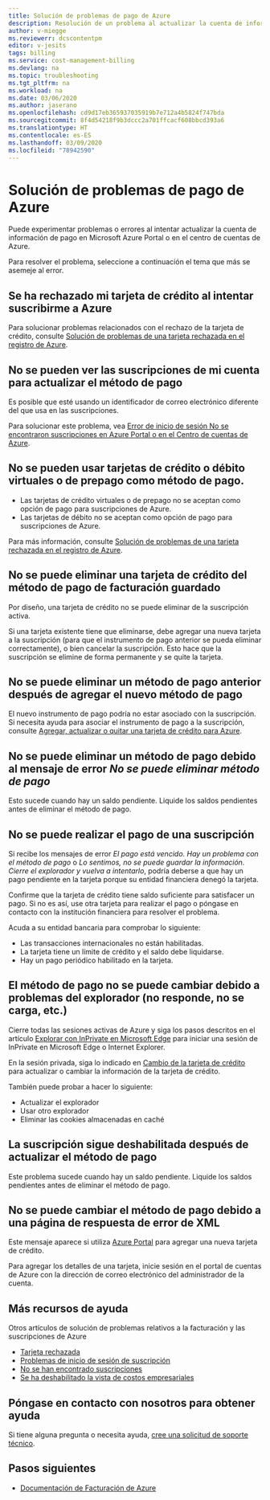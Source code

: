 ```yaml
---
title: Solución de problemas de pago de Azure
description: Resolución de un problema al actualizar la cuenta de información de pago en el Centro de cuentas o en Microsoft Azure Portal.
author: v-miegge
ms.reviewerr: dcscontentpm
editor: v-jesits
tags: billing
ms.service: cost-management-billing
ms.devlang: na
ms.topic: troubleshooting
ms.tgt_pltfrm: na
ms.workload: na
ms.date: 03/06/2020
ms.author: jaserano
ms.openlocfilehash: cd9d17eb365937035919b7e712a4b5824f747bda
ms.sourcegitcommit: 8f4d54218f9b3dccc2a701ffcacf608bbcd393a6
ms.translationtype: HT
ms.contentlocale: es-ES
ms.lasthandoff: 03/09/2020
ms.locfileid: "78942590"
---
```

# <a name="troubleshoot-azure-payment-issues"></a>Solución de problemas de pago de Azure

Puede experimentar problemas o errores al intentar actualizar la cuenta de información de pago en Microsoft Azure Portal o en el centro de cuentas de Azure.

Para resolver el problema, seleccione a continuación el tema que más se asemeje al error.

## <a name="my-credit-card-was-declined-when-i-tried-to-sign-up-for-azure"></a>Se ha rechazado mi tarjeta de crédito al intentar suscribirme a Azure

Para solucionar problemas relacionados con el rechazo de la tarjeta de crédito, consulte [Solución de problemas de una tarjeta rechazada en el registro de Azure](troubleshoot-declined-card.md).

## <a name="unable-to-see-subscriptions-under-my-account-to-update-the-payment-method"></a>No se pueden ver las suscripciones de mi cuenta para actualizar el método de pago

Es posible que esté usando un identificador de correo electrónico diferente del que usa en las suscripciones.

Para solucionar este problema, vea [Error de inicio de sesión No se encontraron suscripciones en Azure Portal o en el Centro de cuentas de Azure](no-subscriptions-found.md).

## <a name="unable-to-use-a-virtual-or-prepaid-credit-or-debit-card-as-a-payment-method"></a>No se pueden usar tarjetas de crédito o débito virtuales o de prepago como método de pago.

*   Las tarjetas de crédito virtuales o de prepago no se aceptan como opción de pago para suscripciones de Azure.
*   Las tarjetas de débito no se aceptan como opción de pago para suscripciones de Azure.

Para más información, consulte [Solución de problemas de una tarjeta rechazada en el registro de Azure](troubleshoot-declined-card.md).

## <a name="unable-to-remove-a-credit-card-from-a-saved-billing-payment-method"></a>No se puede eliminar una tarjeta de crédito del método de pago de facturación guardado

Por diseño, una tarjeta de crédito no se puede eliminar de la suscripción activa.

Si una tarjeta existente tiene que eliminarse, debe agregar una nueva tarjeta a la suscripción (para que el instrumento de pago anterior se pueda eliminar correctamente), o bien cancelar la suscripción. Esto hace que la suscripción se elimine de forma permanente y se quite la tarjeta.

## <a name="unable-to-delete-an-old-payment-method-after-adding-a-new-payment-method"></a>No se puede eliminar un método de pago anterior después de agregar el nuevo método de pago

El nuevo instrumento de pago podría no estar asociado con la suscripción. Si necesita ayuda para asociar el instrumento de pago a la suscripción, consulte [Agregar, actualizar o quitar una tarjeta de crédito para Azure](change-credit-card.md).

## <a name="unable-to-delete-a-payment-method-because-of-cannot-delete-payment-method-error"></a>No se puede eliminar un método de pago debido al mensaje de error *No se puede eliminar método de pago*

Esto sucede cuando hay un saldo pendiente. Liquide los saldos pendientes antes de eliminar el método de pago.

## <a name="unable-to-make-payment-for-a-subscription"></a>No se puede realizar el pago de una suscripción

Si recibe los mensajes de error *El pago está vencido. Hay un problema con el método de pago* o *Lo sentimos, no se puede guardar la información. Cierre el explorador y vuelva a intentarlo*, podría deberse a que hay un pago pendiente en la tarjeta porque su entidad financiera denegó la tarjeta.

Confirme que la tarjeta de crédito tiene saldo suficiente para satisfacer un pago. Si no es así, use otra tarjeta para realizar el pago o póngase en contacto con la institución financiera para resolver el problema.

Acuda a su entidad bancaria para comprobar lo siguiente:

- Las transacciones internacionales no están habilitadas.
- La tarjeta tiene un límite de crédito y el saldo debe liquidarse.
- Hay un pago periódico habilitado en la tarjeta.

## <a name="unable-to-change-payment-method-because-of-browser-issues-browser-does-not-respond-does-not-load-and-so-on"></a>El método de pago no se puede cambiar debido a problemas del explorador (no responde, no se carga, etc.)

Cierre todas las sesiones activas de Azure y siga los pasos descritos en el artículo [Explorar con InPrivate en Microsoft Edge](https://support.microsoft.com/help/4026200/microsoft-edge-browse-inprivate) para iniciar una sesión de InPrivate en Microsoft Edge o Internet Explorer.

En la sesión privada, siga lo indicado en [Cambio de la tarjeta de crédito](change-credit-card.md) para actualizar o cambiar la información de la tarjeta de crédito.

También puede probar a hacer lo siguiente:

- Actualizar el explorador
- Usar otro explorador
- Eliminar las cookies almacenadas en caché

## <a name="my-subscription-is-still-disabled-after-updating-the-payment-method"></a>La suscripción sigue deshabilitada después de actualizar el método de pago

Este problema sucede cuando hay un saldo pendiente. Liquide los saldos pendientes antes de eliminar el método de pago.

## <a name="unable-to-change-payment-method-because-of-an-xml-error-response-page"></a>No se puede cambiar el método de pago debido a una página de respuesta de error de XML

Este mensaje aparece si utiliza [Azure Portal](https://portal.azure.com/) para agregar una nueva tarjeta de crédito.

Para agregar los detalles de una tarjeta, inicie sesión en el portal de cuentas de Azure con la dirección de correo electrónico del administrador de la cuenta.

## <a name="additional-help-resources"></a>Más recursos de ayuda

Otros artículos de solución de problemas relativos a la facturación y las suscripciones de Azure

- [Tarjeta rechazada](troubleshoot-declined-card.md)
- [Problemas de inicio de sesión de suscripción](troubleshoot-sign-in-issue.md)
- [No se han encontrado suscripciones](no-subscriptions-found.md)
- [Se ha deshabilitado la vista de costos empresariales](enterprise-mgmt-grp-troubleshoot-cost-view.md)

## <a name="contact-us-for-help"></a>Póngase en contacto con nosotros para obtener ayuda

Si tiene alguna pregunta o necesita ayuda, [cree una solicitud de soporte técnico](https://ms.portal.azure.com/#blade/Microsoft_Azure_Support/HelpAndSupportBlade/newsupportrequest).

## <a name="next-steps"></a>Pasos siguientes

- [Documentación de Facturación de Azure](../../billing/index.md)
